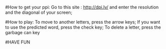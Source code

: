 #How to get your ppi:
Go to this site : http://dpi.lv/ and enter the resolution and the diagonal of your screen;

#How to play:
To move to another letters, press the arrow keys;
If you want to use the predicted word, press the check key;
To delete a letter, press the garbage can key

#HAVE FUN
